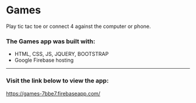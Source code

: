 # Games

Play tic tac toe or connect 4 against the computer or phone.

### The Games app was built with:
- HTML, CSS, JS, JQUERY, BOOTSTRAP
- Google Firebase hosting

---

### Visit the link below to view the app:

<https://games-7bbe7.firebaseapp.com/>

